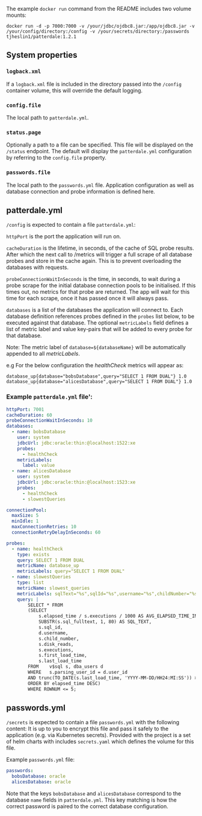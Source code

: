 The example `docker run` command from the README includes two volume mounts:

`docker run -d -p 7000:7000 -v /your/jdbc/ojdbc8.jar:/app/ojdbc8.jar -v /your/config/directory:/config -v /your/secrets/directory:/passwords tjheslin1/patterdale:1.2.1`

## System properties

### `logback.xml`

If a `logback.xml` file is included in the directory passed into the `/config` container volume, 
this will override the default logging.

### `config.file`

The local path to `patterdale.yml`.

### `status.page`

Optionally a path to a file can be specified. This file will be displayed on the `/status` endpoint.
The default will display the `patterdale.yml` configuration by referring to the `config.file` property.

### `passwords.file`

The local path to the `passwords.yml` file. 
Application configuration as well as database connection and probe information is defined here.

## patterdale.yml

`/config` is expected to contain a file `patterdale.yml`:

`httpPort` is the port the application will run on.

`cacheDuration` is the lifetime, in seconds, of the cache of SQL probe results.
After which the next call to /metrics will trigger a full scrape of all database probes and store in the cache again. This is to prevent overloading the databases with requests.

`probeConnectionWaitInSeconds` is the time, in seconds, to wait during a probe scrape for the initial database connection pools to be initialised.
If this times out, no metrics for that probe are returned. 
The app will wait for this time for each scrape, once it has passed once it will always pass.

`databases` is a list of the databases the application will connect to.
Each database definition references probes defined in the `probes` list below, to be executed against that database.
The optional `metricLabels` field defines a list of metric label and value key-pairs that will be added to every probe for that database.

Note: The metric label of `database=${databaseName}` will be automatically appended to all _metricLabels_.

e.g For the below configuration the _healthCheck_ metrics will appear as:

```
database_up{database="bobsDatabase",query="SELECT 1 FROM DUAL"} 1.0
database_up{database="alicesDatabase",query="SELECT 1 FROM DUAL"} 1.0
```

### Example `patterdale.yml` file':
```yml
httpPort: 7001
cacheDuration: 60
probeConnectionWaitInSeconds: 10
databases:
  - name: bobsDatabase
    user: system
    jdbcUrl: jdbc:oracle:thin:@localhost:1522:xe
    probes:
      - healthCheck
    metricLabels:
      label: value
  - name: alicesDatabase
    user: system
    jdbcUrl: jdbc:oracle:thin:@localhost:1523:xe
    probes:
      - healthCheck
      - slowestQueries

connectionPool:
  maxSize: 5
  minIdle: 1
  maxConnectionRetries: 10
  connectionRetryDelayInSeconds: 60

probes:
  - name: healthCheck
    type: exists
    query: SELECT 1 FROM DUAL
    metricName: database_up
    metricLabels: query="SELECT 1 FROM DUAL"
  - name: slowestQueries
    type: list
    metricName: slowest_queries
    metricLabels: sqlText="%s",sqlId="%s",username="%s",childNumber="%s",diskReads="%s",executions="%s",firstLoadTime="%s",lastLoadTime="%s"
    query: |
        SELECT * FROM
        (SELECT
            s.elapsed_time / s.executions / 1000 AS AVG_ELAPSED_TIME_IN_MILLIS,
            SUBSTR(s.sql_fulltext, 1, 80) AS SQL_TEXT,
            s.sql_id,
            d.username,
            s.child_number,
            s.disk_reads,
            s.executions,
            s.first_load_time,
            s.last_load_time
        FROM    v$sql s, dba_users d
        WHERE   s.parsing_user_id = d.user_id
        AND trunc(TO_DATE(s.last_load_time, 'YYYY-MM-DD/HH24:MI:SS')) >= trunc(SYSDATE - 1)
        ORDER BY elapsed_time DESC)
        WHERE ROWNUM <= 5;
```

## passwords.yml

`/secrets` is expected to contain a file `passwords.yml` with the following content:
It is up to you to encrypt this file and pass it safely to the application (e.g. via Kubernetes secrets).
Provided with the project is a set of helm charts with includes `secrets.yaml` which defines the volume for this file.

Example `passwords.yml` file:
```yml
passwords:
  bobsDatabase: oracle
  alicesDatabase: oracle
```

Note that the keys `bobsDatabase` and `alicesDatabase` correspond to the database `name` fields in `patterdale.yml`.
This key matching is how the correct password is paired to the correct database configuration.